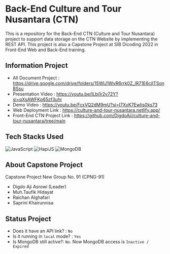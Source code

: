 # Back-End Culture and Tour Nusantara (CTN)

This is a repository for the Back-End CTN (Culture and Tour Nusantara) project to support data storage on the CTN Website by implementing the REST API. This project is also a Capstone Project at SIB Dicoding 2022 in Front-End Web and Back-End training.

## Information Project

- All Document Project       : https://drive.google.com/drive/folders/15WlJ1WvR6rrk0Z_lR71E6cjITSonBSsu
- Presentation Video         : https://youtu.be/ILbj1r2v72Y?si=qXsAWFKp65zf3uhr
- Demo Video                 : https://youtu.be/FcxVQ2dM9mU?si=I7XyK7EwIis0ks73
- Web Deployment Link        : https://culture-and-tour-nusantara.netlify.app/
- Front-End CTN Project Link : https://github.com/DigdoAji/culture-and-tour-nusantara/tree/main

## Tech Stacks Used

![JavaScript](https://img.shields.io/badge/JavaScript-%23323330.svg?style=for-the-badge&logo=javascript&logoColor=%23F7DF1E)
![HapiJS](https://img.shields.io/badge/HapiJS-%231572B6.svg?style=for-the-badge&logo=sqlite&logoColor=white)
![MongoDB](https://img.shields.io/badge/MongoDB-4EA94B?style=for-the-badge&logo=mongodb&logoColor=white)

## About Capstone Project

Capstone Project New Group No. 91 (CPNG-91) 
- Digdo Aji Asrowi (Leader) 
- Muh.Taufik Hidayat 
- Raichan Alghafari 
- Saprini Khairunnisa

## Status Project

- Does it have an API link? : `No`
- Is it running in `local` mode? : `Yes`
- Is MongoDB still active?: `No`. Now MongoDB access is `Inactive / Expired`
